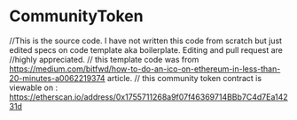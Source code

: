 # CommunityToken
//This is the source code. I have not written this code from scratch but just edited specs on code template aka boilerplate. Editing and pull request are //highly appreciated.
// this template code was from https://medium.com/bitfwd/how-to-do-an-ico-on-ethereum-in-less-than-20-minutes-a0062219374 article.
// this community token contract is viewable on : https://etherscan.io/address/0x1755711268a9f07f46369714BBb7C4d7Ea14231d
